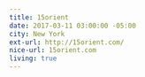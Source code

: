 ```yaml
---
title: 15orient
date: 2017-03-11 03:00:00 -05:00
city: New York
ext-url: http://15orient.com/
nice-url: 15orient.com
living: true
---
```

